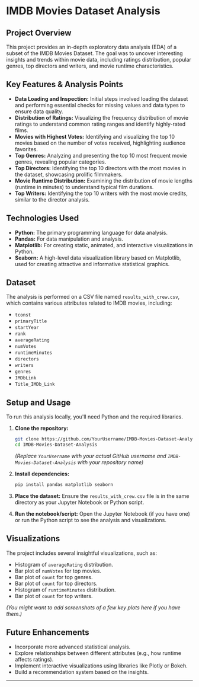# IMDB Movies Dataset Analysis

## Project Overview

This project provides an in-depth exploratory data analysis (EDA) of a subset of the IMDB Movies Dataset. The goal was to uncover interesting insights and trends within movie data, including ratings distribution, popular genres, top directors and writers, and movie runtime characteristics.

## Key Features & Analysis Points

* **Data Loading and Inspection:** Initial steps involved loading the dataset and performing essential checks for missing values and data types to ensure data quality.
* **Distribution of Ratings:** Visualizing the frequency distribution of movie ratings to understand common rating ranges and identify highly-rated films.
* **Movies with Highest Votes:** Identifying and visualizing the top 10 movies based on the number of votes received, highlighting audience favorites.
* **Top Genres:** Analyzing and presenting the top 10 most frequent movie genres, revealing popular categories.
* **Top Directors:** Identifying the top 10 directors with the most movies in the dataset, showcasing prolific filmmakers.
* **Movie Runtime Distribution:** Examining the distribution of movie lengths (runtime in minutes) to understand typical film durations.
* **Top Writers:** Identifying the top 10 writers with the most movie credits, similar to the director analysis.

## Technologies Used

* **Python:** The primary programming language for data analysis.
* **Pandas:** For data manipulation and analysis.
* **Matplotlib:** For creating static, animated, and interactive visualizations in Python.
* **Seaborn:** A high-level data visualization library based on Matplotlib, used for creating attractive and informative statistical graphics.

## Dataset

The analysis is performed on a CSV file named `results_with_crew.csv`, which contains various attributes related to IMDB movies, including:

* `tconst`
* `primaryTitle`
* `startYear`
* `rank`
* `averageRating`
* `numVotes`
* `runtimeMinutes`
* `directors`
* `writers`
* `genres`
* `IMDbLink`
* `Title_IMDb_Link`

## Setup and Usage

To run this analysis locally, you'll need Python and the required libraries.

1.  **Clone the repository:**
    ```bash
    git clone https://github.com/YourUsername/IMDB-Movies-Dataset-Analysis.git
    cd IMDB-Movies-Dataset-Analysis
    ```
    *(Replace `YourUsername` with your actual GitHub username and `IMDB-Movies-Dataset-Analysis` with your repository name)*

2.  **Install dependencies:**
    ```bash
    pip install pandas matplotlib seaborn
    ```

3.  **Place the dataset:**
    Ensure the `results_with_crew.csv` file is in the same directory as your Jupyter Notebook or Python script.

4.  **Run the notebook/script:**
    Open the Jupyter Notebook (if you have one) or run the Python script to see the analysis and visualizations.

## Visualizations

The project includes several insightful visualizations, such as:

* Histogram of `averageRating` distribution.
* Bar plot of `numVotes` for top movies.
* Bar plot of `count` for top genres.
* Bar plot of `count` for top directors.
* Histogram of `runtimeMinutes` distribution.
* Bar plot of `count` for top writers.

*(You might want to add screenshots of a few key plots here if you have them.)*

## Future Enhancements

* Incorporate more advanced statistical analysis.
* Explore relationships between different attributes (e.g., how runtime affects ratings).
* Implement interactive visualizations using libraries like Plotly or Bokeh.
* Build a recommendation system based on the insights.

---
